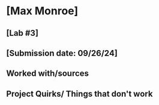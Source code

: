 # [Max Monroe]
## [Lab #3]
## [Submission date: 09/26/24]
## Worked with/sources 

## Project Quirks/ Things that don't work
